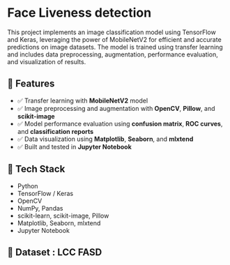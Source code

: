 # Face Liveness detection

This project implements an image classification model using TensorFlow and Keras, leveraging the power of MobileNetV2 for efficient and accurate predictions on image datasets. The model is trained using transfer learning and includes data preprocessing, augmentation, performance evaluation, and visualization of results.

## 🚀 Features

- ✅ Transfer learning with **MobileNetV2** model
- ✅ Image preprocessing and augmentation with **OpenCV**, **Pillow**, and **scikit-image**
- ✅ Model performance evaluation using **confusion matrix**, **ROC curves**, and **classification reports**
- ✅ Data visualization using **Matplotlib**, **Seaborn**, and **mlxtend**
- ✅ Built and tested in **Jupyter Notebook**

## 🧠 Tech Stack

- Python
- TensorFlow / Keras
- OpenCV
- NumPy, Pandas
- scikit-learn, scikit-image, Pillow
- Matplotlib, Seaborn, mlxtend
- Jupyter Notebook

## 📁 Dataset : LCC FASD

